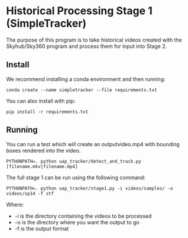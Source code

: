 # Historical Processing Stage 1 (SimpleTracker)

The purpose of this program is to take historical videos created with the Skyhub/Sky360 program and process them for input into Stage 2.

## Install

We recommend installing a conda environment and then running:

```conda create --name simpletracker --file requirements.txt```

You can also install with pip:

```pip install -r requirements.txt```

## Running

You can run a test which will create an outputvideo.mp4 with bounding boxes rendered into the video.

```PYTHONPATH=. python uap_tracker/detect_and_track.py [filename.mkv|filename.mp4]```

The full stage 1 can be run using the following command:

```PYTHONPATH=. python uap_tracker/stage1.py -i videos/samples/ -o videos/sp14 -f stf```

Where:

* -i is the directory containing the videos to be processed
* -o is the directory where you want the output to go
* -f is the output format

